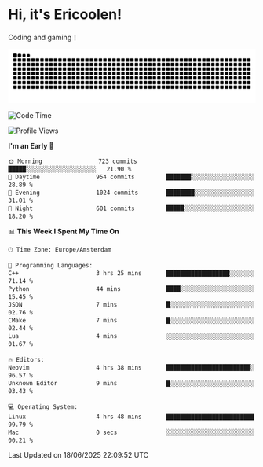 # Hi, it's Ericoolen!
Coding and gaming！

<picture>
  <source media="(prefers-color-scheme: dark)" srcset="https://raw.githubusercontent.com/Eric-Song-Nop/Eric-Song-Nop/output/github-contribution-grid-snake-dark.svg">
  <source media="(prefers-color-scheme: light)" srcset="https://raw.githubusercontent.com/Eric-Song-Nop/Eric-Song-Nop/output/github-contribution-grid-snake.svg">
  <img alt="github contribution grid snake animation" src="https://raw.githubusercontent.com/Eric-Song-Nop/Eric-Song-Nop/output/github-contribution-grid-snake.svg">
</picture>

<!--START_SECTION:waka-->
![Code Time](http://img.shields.io/badge/Code%20Time-1%2C846%20hrs%2018%20mins-blue)

![Profile Views](http://img.shields.io/badge/Profile%20Views-0-blue)

**I'm an Early 🐤** 

```text
🌞 Morning                723 commits         █████░░░░░░░░░░░░░░░░░░░░   21.90 % 
🌆 Daytime                954 commits         ███████░░░░░░░░░░░░░░░░░░   28.89 % 
🌃 Evening                1024 commits        ████████░░░░░░░░░░░░░░░░░   31.01 % 
🌙 Night                  601 commits         █████░░░░░░░░░░░░░░░░░░░░   18.20 % 
```


📊 **This Week I Spent My Time On** 

```text
🕑︎ Time Zone: Europe/Amsterdam

💬 Programming Languages: 
C++                      3 hrs 25 mins       ██████████████████░░░░░░░   71.14 % 
Python                   44 mins             ████░░░░░░░░░░░░░░░░░░░░░   15.45 % 
JSON                     7 mins              █░░░░░░░░░░░░░░░░░░░░░░░░   02.76 % 
CMake                    7 mins              █░░░░░░░░░░░░░░░░░░░░░░░░   02.44 % 
Lua                      4 mins              ░░░░░░░░░░░░░░░░░░░░░░░░░   01.67 % 

🔥 Editors: 
Neovim                   4 hrs 38 mins       ████████████████████████░   96.57 % 
Unknown Editor           9 mins              █░░░░░░░░░░░░░░░░░░░░░░░░   03.43 % 

💻 Operating System: 
Linux                    4 hrs 48 mins       █████████████████████████   99.79 % 
Mac                      0 secs              ░░░░░░░░░░░░░░░░░░░░░░░░░   00.21 % 
```


 Last Updated on 18/06/2025 22:09:52 UTC
<!--END_SECTION:waka-->
